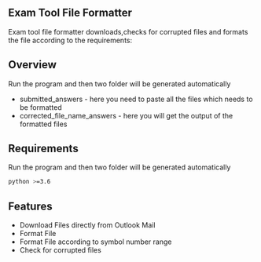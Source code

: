 ## Exam Tool File Formatter
Exam tool file formatter downloads,checks for corrupted files and formats the file according to the requirements:

## Overview
Run the program and then two folder will be generated automatically
- submitted_answers - here you need to paste all the files which needs to be formatted
- corrected_file_name_answers - here you will get the output of the formatted files

## Requirements
Run the program and then two folder will be generated automatically
```sh
python >=3.6
```
## Features
- Download Files directly from Outlook Mail
- Format File
- Format File according to symbol number range
- Check for corrupted files
